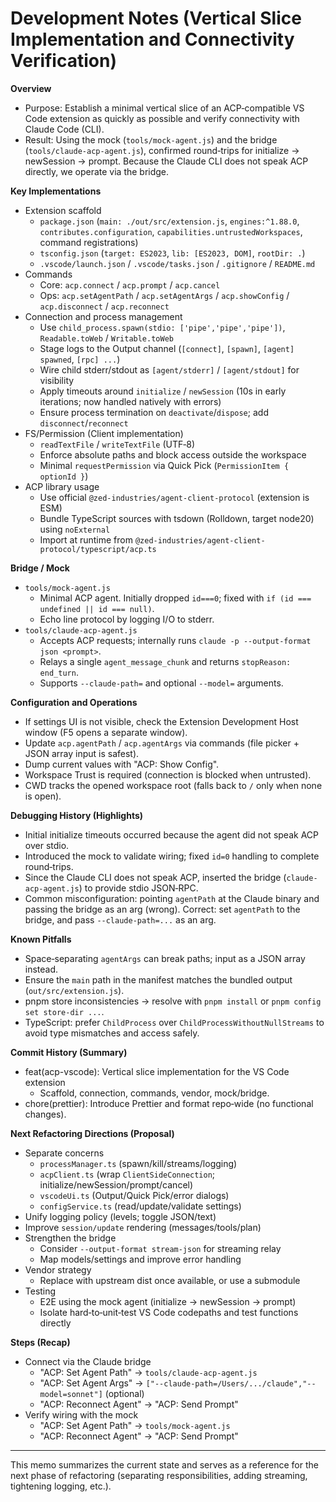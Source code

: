 # Development Notes (Vertical Slice Implementation and Connectivity Verification)

**Overview**
- Purpose: Establish a minimal vertical slice of an ACP‑compatible VS Code extension as quickly as possible and verify connectivity with Claude Code (CLI).
- Result: Using the mock (`tools/mock-agent.js`) and the bridge (`tools/claude-acp-agent.js`), confirmed round‑trips for initialize → newSession → prompt. Because the Claude CLI does not speak ACP directly, we operate via the bridge.

**Key Implementations**
- Extension scaffold
  - `package.json` (`main: ./out/src/extension.js`, `engines:^1.88.0`, `contributes.configuration`, `capabilities.untrustedWorkspaces`, command registrations)
  - `tsconfig.json` (`target: ES2023`, `lib: [ES2023, DOM]`, `rootDir: .`)
  - `.vscode/launch.json` / `.vscode/tasks.json` / `.gitignore` / `README.md`
- Commands
  - Core: `acp.connect` / `acp.prompt` / `acp.cancel`
  - Ops: `acp.setAgentPath` / `acp.setAgentArgs` / `acp.showConfig` / `acp.disconnect` / `acp.reconnect`
- Connection and process management
  - Use `child_process.spawn(stdio: ['pipe','pipe','pipe'])`, `Readable.toWeb` / `Writable.toWeb`
  - Stage logs to the Output channel (`[connect]`, `[spawn]`, `[agent] spawned`, `[rpc] ...`)
  - Wire child stderr/stdout as `[agent/stderr]` / `[agent/stdout]` for visibility
  - Apply timeouts around `initialize` / `newSession` (10s in early iterations; now handled natively with errors)
  - Ensure process termination on `deactivate`/`dispose`; add `disconnect`/`reconnect`
- FS/Permission (Client implementation)
  - `readTextFile` / `writeTextFile` (UTF‑8)
  - Enforce absolute paths and block access outside the workspace
  - Minimal `requestPermission` via Quick Pick (`PermissionItem { optionId }`)
- ACP library usage
  - Use official `@zed-industries/agent-client-protocol` (extension is ESM)
  - Bundle TypeScript sources with tsdown (Rolldown, target node20) using `noExternal`
  - Import at runtime from `@zed-industries/agent-client-protocol/typescript/acp.ts`

**Bridge / Mock**
- `tools/mock-agent.js`
  - Minimal ACP agent. Initially dropped `id===0`; fixed with `if (id === undefined || id === null)`.
  - Echo line protocol by logging I/O to stderr.
- `tools/claude-acp-agent.js`
  - Accepts ACP requests; internally runs `claude -p --output-format json <prompt>`.
  - Relays a single `agent_message_chunk` and returns `stopReason: end_turn`.
  - Supports `--claude-path=` and optional `--model=` arguments.

**Configuration and Operations**
- If settings UI is not visible, check the Extension Development Host window (F5 opens a separate window).
- Update `acp.agentPath` / `acp.agentArgs` via commands (file picker + JSON array input is safest).
- Dump current values with "ACP: Show Config".
- Workspace Trust is required (connection is blocked when untrusted).
- CWD tracks the opened workspace root (falls back to `/` only when none is open).

**Debugging History (Highlights)**
- Initial initialize timeouts occurred because the agent did not speak ACP over stdio.
- Introduced the mock to validate wiring; fixed `id=0` handling to complete round‑trips.
- Since the Claude CLI does not speak ACP, inserted the bridge (`claude-acp-agent.js`) to provide stdio JSON‑RPC.
- Common misconfiguration: pointing `agentPath` at the Claude binary and passing the bridge as an arg (wrong). Correct: set `agentPath` to the bridge, and pass `--claude-path=...` as an arg.

**Known Pitfalls**
- Space‑separating `agentArgs` can break paths; input as a JSON array instead.
- Ensure the `main` path in the manifest matches the bundled output (`out/src/extension.js`).
- pnpm store inconsistencies → resolve with `pnpm install` or `pnpm config set store-dir ...`.
- TypeScript: prefer `ChildProcess` over `ChildProcessWithoutNullStreams` to avoid type mismatches and access safely.

**Commit History (Summary)**
- feat(acp-vscode): Vertical slice implementation for the VS Code extension
  - Scaffold, connection, commands, vendor, mock/bridge.
- chore(prettier): Introduce Prettier and format repo‑wide (no functional changes).

**Next Refactoring Directions (Proposal)**
- Separate concerns
  - `processManager.ts` (spawn/kill/streams/logging)
  - `acpClient.ts` (wrap `ClientSideConnection`; initialize/newSession/prompt/cancel)
  - `vscodeUi.ts` (Output/Quick Pick/error dialogs)
  - `configService.ts` (read/update/validate settings)
- Unify logging policy (levels; toggle JSON/text)
- Improve `session/update` rendering (messages/tools/plan)
- Strengthen the bridge
  - Consider `--output-format stream-json` for streaming relay
  - Map models/settings and improve error handling
- Vendor strategy
  - Replace with upstream dist once available, or use a submodule
- Testing
  - E2E using the mock agent (initialize → newSession → prompt)
  - Isolate hard‑to‑unit‑test VS Code codepaths and test functions directly

**Steps (Recap)**
- Connect via the Claude bridge
  - "ACP: Set Agent Path" → `tools/claude-acp-agent.js`
  - "ACP: Set Agent Args" → `["--claude-path=/Users/.../claude","--model=sonnet"]` (optional)
  - "ACP: Reconnect Agent" → "ACP: Send Prompt"
- Verify wiring with the mock
  - "ACP: Set Agent Path" → `tools/mock-agent.js`
  - "ACP: Reconnect Agent" → "ACP: Send Prompt"

---
This memo summarizes the current state and serves as a reference for the next phase of refactoring (separating responsibilities, adding streaming, tightening logging, etc.).
